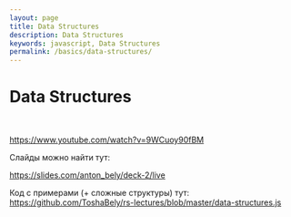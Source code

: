 ```yaml
---
layout: page
title: Data Structures
description: Data Structures
keywords: javascript, Data Structures
permalink: /basics/data-structures/
---
```


# Data Structures

<br/>

https://www.youtube.com/watch?v=9WCuoy90fBM

Слайды можно найти тут:

https://slides.com/anton_bely/deck-2/live

Код с примерами (+ сложные структуры) тут: https://github.com/ToshaBely/rs-lectures/blob/master/data-structures.js
